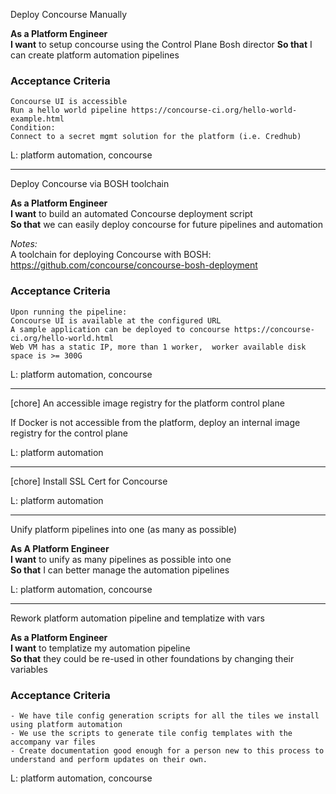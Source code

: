 Deploy Concourse Manually

**As a Platform Engineer**  
**I want** to setup concourse using the Control Plane Bosh director
**So that** I can create platform automation pipelines

### Acceptance Criteria
```
Concourse UI is accessible
Run a hello world pipeline https://concourse-ci.org/hello-world-example.html
Condition:
Connect to a secret mgmt solution for the platform (i.e. Credhub)
```

L: platform automation, concourse

---

Deploy Concourse via BOSH toolchain

**As a Platform Engineer**  
**I want** to build an automated Concourse deployment script  
**So that** we can easily deploy concourse for future pipelines and automation

*Notes:*  
A toolchain for deploying Concourse with BOSH: https://github.com/concourse/concourse-bosh-deployment
### Acceptance Criteria
```
Upon running the pipeline:
Concourse UI is available at the configured URL
A sample application can be deployed to concourse https://concourse-ci.org/hello-world.html
Web VM has a static IP, more than 1 worker,  worker available disk space is >= 300G
```

L: platform automation, concourse

--- 

[chore] An accessible image registry for the platform control plane

If Docker is not accessible from the platform, deploy an internal image registry for the control plane


L: platform automation

---

[chore] Install SSL Cert for Concourse

L: platform automation

--- 

Unify platform pipelines into one (as many as possible)

**As A Platform Engineer**  
**I want** to unify as many pipelines as possible into one  
**So that** I can better manage the automation pipelines

L: platform automation, concourse

---

Rework platform automation pipeline and templatize with vars

**As a Platform Engineer**  
**I want** to templatize my automation pipeline  
**So that** they could be re-used in other foundations by changing their variables 
### Acceptance Criteria
```
- We have tile config generation scripts for all the tiles we install using platform automation
- We use the scripts to generate tile config templates with the accompany var files
- Create documentation good enough for a person new to this process to understand and perform updates on their own.
```

L: platform automation, concourse
